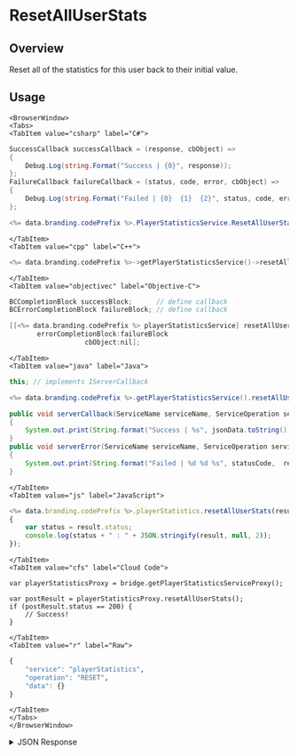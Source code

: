 # ResetAllUserStats
## Overview
Reset all of the statistics for this user back to their initial value.

<PartialServop service_name="playerStatistics" operation_name="RESET" />

## Usage

```mdx-code-block
<BrowserWindow>
<Tabs>
<TabItem value="csharp" label="C#">
```

```csharp
SuccessCallback successCallback = (response, cbObject) =>
{
    Debug.Log(string.Format("Success | {0}", response));
};
FailureCallback failureCallback = (status, code, error, cbObject) =>
{
    Debug.Log(string.Format("Failed | {0}  {1}  {2}", status, code, error));
};

<%= data.branding.codePrefix %>.PlayerStatisticsService.ResetAllUserStats(successCallback, failureCallback);
```

```mdx-code-block
</TabItem>
<TabItem value="cpp" label="C++">
```

```cpp
<%= data.branding.codePrefix %>->getPlayerStatisticsService()->resetAllUserStats(this);
```

```mdx-code-block
</TabItem>
<TabItem value="objectivec" label="Objective-C">
```

```objectivec
BCCompletionBlock successBlock;      // define callback
BCErrorCompletionBlock failureBlock; // define callback

[[<%= data.branding.codePrefix %> playerStatisticsService] resetAllUserStats:successBlock
       errorCompletionBlock:failureBlock
                   cbObject:nil];
```

```mdx-code-block
</TabItem>
<TabItem value="java" label="Java">
```

```java
this; // implements IServerCallback

<%= data.branding.codePrefix %>.getPlayerStatisticsService().resetAllUserStats(this);

public void serverCallback(ServiceName serviceName, ServiceOperation serviceOperation, JSONObject jsonData)
{
    System.out.print(String.format("Success | %s", jsonData.toString()));
}
public void serverError(ServiceName serviceName, ServiceOperation serviceOperation, int statusCode, int reasonCode, String jsonError)
{
    System.out.print(String.format("Failed | %d %d %s", statusCode,  reasonCode, jsonError.toString()));
}
```

```mdx-code-block
</TabItem>
<TabItem value="js" label="JavaScript">
```

```javascript
<%= data.branding.codePrefix %>.playerStatistics.resetAllUserStats(result =>
{
	var status = result.status;
	console.log(status + " : " + JSON.stringify(result, null, 2));
});
```

```mdx-code-block
</TabItem>
<TabItem value="cfs" label="Cloud Code">
```

```cfscript
var playerStatisticsProxy = bridge.getPlayerStatisticsServiceProxy();

var postResult = playerStatisticsProxy.resetAllUserStats();
if (postResult.status == 200) {
    // Success!
}
```

```mdx-code-block
</TabItem>
<TabItem value="r" label="Raw">
```

```r
{
	"service": "playerStatistics",
	"operation": "RESET",
	"data": {}
}
```

```mdx-code-block
</TabItem>
</Tabs>
</BrowserWindow>
```

<details>
<summary>JSON Response</summary>

```json
{
	"status": 200,
	"data": {
		"milestones": {
			"1": "UNLOCKED",
			"2": "UNLOCKED"
		},
		"xpCapped": false,
		"experiencePoints": 0,
		"quests": {
			"Test Quest 2": "UNLOCKED",
			"Test Quest 1": "UNLOCKED"
		},
		"playerAchievements": [],
		"experienceLevel": 0,
		"statistics": {
			"RoundsWon": 0,
			"RoundsLost": 0,
			"DifficultyChanges": 0,
			"RoundsFinished": 0
		}
	}
}
```
</details>

